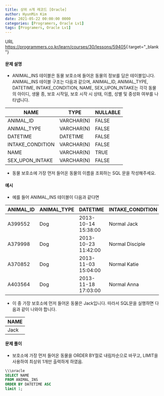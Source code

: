 ```yaml
---
title: 상위 n개 레코드 [Oracle]
author: HyunMin Kim
date: 2021-05-22 00:00:00 0000
categories: [Programers, Oracle Lv1]
tags: [Programers, Oracle Lv1]
---
```


URL <https://programmers.co.kr/learn/courses/30/lessons/59405>{:target="_blank"}

#### 문제 설명
- ANIMAL_INS 테이블은 동물 보호소에 들어온 동물의 정보를 담은 테이블입니다. ANIMAL_INS 테이블 구조는 다음과 같으며, ANIMAL_ID, ANIMAL_TYPE, DATETIME, INTAKE_CONDITION, NAME, SEX_UPON_INTAKE는 각각 동물의 아이디, 생물 종, 보호 시작일, 보호 시작 시 상태, 이름, 성별 및 중성화 여부를 나타냅니다.

|NAME|TYPE|NULLABLE|
|---|---|---|
|ANIMAL_ID|VARCHAR(N)|FALSE|
|ANIMAL_TYPE|VARCHAR(N)|FALSE|
|DATETIME|DATETIME|FALSE|
|INTAKE_CONDITION|VARCHAR(N)|FALSE|
|NAME|VARCHAR(N)|TRUE|
|SEX_UPON_INTAKE|VARCHAR(N)|FALSE|

- 동물 보호소에 가장 먼저 들어온 동물의 이름을 조회하는 SQL 문을 작성해주세요.

#### 예시
- 예를 들어 ANIMAL_INS 테이블이 다음과 같다면

|ANIMAL_ID|ANIMAL_TYPE|DATETIME|INTAKE_CONDITION|NAME|SEX_UPON_INTAKE|
|---|---|---|---|---|---|
|A399552|Dog|2013-10-14 15:38:00|Normal	Jack|Neutered Male|
|A379998|Dog|2013-10-23 11:42:00|Normal	Disciple|Intact Male|
|A370852|Dog|2013-11-03 15:04:00|Normal	Katie|Spayed Female|
|A403564|Dog|2013-11-18 17:03:00|Normal	Anna|Spayed Female|

- 이 중 가장 보호소에 먼저 들어온 동물은 Jack입니다. 따라서 SQL문을 실행하면 다음과 같이 나와야 합니다.

|NAME|
|---|
|Jack|

#### 문제 풀이
- 보호소에 가장 먼저 들어온 동물을 ORDER BY절로 내림차순으로 바꾸고, LIMIT을 사용하여 최상위 1개만 출력하게 하였음.

```sql
\\\oracle
SELECT NAME
FROM ANIMAL_INS
ORDER BY DATETIME ASC
limit 1;
```